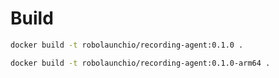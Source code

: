 # Build

```bash
docker build -t robolaunchio/recording-agent:0.1.0 .
```

```bash
docker build -t robolaunchio/recording-agent:0.1.0-arm64 .
```